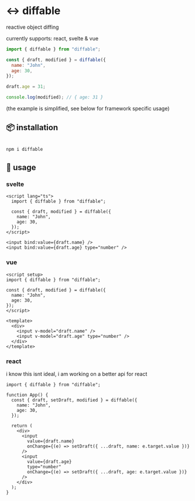 # ↔️ diffable

reactive object diffing

currently supports: react, svelte & vue

```js
import { diffable } from "diffable";

const { draft, modified } = diffable({
  name: "John",
  age: 30,
});

draft.age = 31;

console.log(modified); // { age: 31 }
```

(the example is simplified, see below for framework specific usage)

## 📦 installation

```sh

npm i diffable

```

## 🚀 usage

### svelte

```svelte
<script lang="ts">
  import { diffable } from "diffable";

  const { draft, modified } = diffable({
    name: "John",
    age: 30,
  });
</script>

<input bind:value={draft.name} />
<input bind:value={draft.age} type="number" />
```

### vue

```vue
<script setup>
import { diffable } from "diffable";

const { draft, modified } = diffable({
  name: "John",
  age: 30,
});
</script>

<template>
  <div>
    <input v-model="draft.name" />
    <input v-model="draft.age" type="number" />
  </div>
</template>
```

### react

i know this isnt ideal, i am working on a better api for react

```tsx
import { diffable } from "diffable";

function App() {
  const { draft, setDraft, modified } = diffable({
    name: "John",
    age: 30,
  });

  return (
    <div>
      <input
        value={draft.name}
        onChange={(e) => setDraft({ ...draft, name: e.target.value })}
      />
      <input
        value={draft.age}
        type="number"
        onChange={(e) => setDraft({ ...draft, age: e.target.value })}
      />
    </div>
  );
}
```
